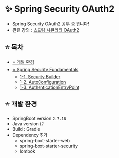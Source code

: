 # ✨ Spring Security OAuth2
- Spring Security OAuth2 공부 중 입니다!
- 관련 강의 : [스프링 시큐리티 OAuth2](https://inf.run/o6Xn)

## ⭐ 목차
- [⭐ 개발 환경](#-개발-환경)
- [⭐ Spring Security Fundamentals](#-spring-security-fundamentals)
  - [1-1. Security Builder](/docs/1-1.Security%20Builder.md)
  - [1-2. AutoConfiguration](/docs/1-2.AutoConfiguration.md)
  - [1-3. AuthenticationEntryPoint](/docs/1-3.AuthenticationEntryPoint.md)

## ⭐ 개발 환경
- SpringBoot version `2.7.18`
- Java version `17`
- Build : Gradle
- Dependency 추가
  - spring-boot-starter-web 
  - spring-boot-starter-security
  - lombok


